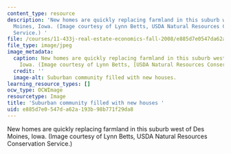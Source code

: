 ```yaml
---
content_type: resource
description: 'New homes are quickly replacing farmland in this suburb west of Des
  Moines, Iowa. (Image courtesy of Lynn Betts, USDA Natural Resources Conservation
  Service.) '
file: /courses/11-433j-real-estate-economics-fall-2008/e885d7e0547da62a193b98b771f29da8_11-433jf08-th.jpg
file_type: image/jpeg
image_metadata:
  caption: New homes are quickly replacing farmland in this suburb west of Des Moines,
    Iowa. (Image courtesy of Lynn Betts, [USDA Natural Resources Conservation Service](https://www.nrcs.usda.gov/wps/portal/nrcs/site/national/home/).)
  credit: ''
  image-alt: Suburban community filled with new houses.
learning_resource_types: []
ocw_type: OCWImage
resourcetype: Image
title: 'Suburban community filled with new houses '
uid: e885d7e0-547d-a62a-193b-98b771f29da8
---
```

New homes are quickly replacing farmland in this suburb west of Des Moines, Iowa. (Image courtesy of Lynn Betts, USDA Natural Resources Conservation Service.) 

